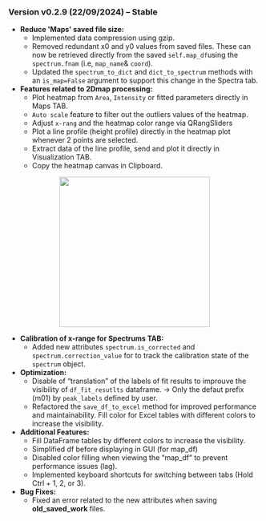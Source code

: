 ### **Version v0.2.9 (22/09/2024) – Stable**

- **Reduce 'Maps' saved file size:**
    - Implemented data compression using gzip.
    - Removed redundant x0 and y0 values from saved files. These can now be retrieved directly from the saved `self.map_df`using the `spectrum.fnam` (i.e, `map_name`& `coord`).
    - Updated the `spectrum_to_dict` and `dict_to_spectrum` methods with an `is_map=False` argument to support this change in the Spectra tab.
- **Features related to 2Dmap processing:**
    - Plot heatmap from `Area`, `Intensity` or fitted parameters directly in Maps TAB.
    - `Auto scale` feature to filter out the outliers values of the heatmap.
    - Adjust `x-rang` and the heatmap color range via QRangSliders
    - Plot a line profile (height profile) directly in the heatmap plot whenever 2 points are selected.
    - Extract data of the line profile, send and plot it directly in Visualization TAB.
    - Copy the heatmap canvas in Clipboard. 
<p align="center">
    <img width=300 src="https://raw.githubusercontent.com/CEA-MetroCarac/spectroview/main/app/doc\figures_release_notes\heatmap_widget.png">
</p>

- **Calibration of x-range for Spectrums TAB:**
    - Added new attributes `spectrum.is_corrected` and `spectrum.correction_value` for to track the calibration state of the `spectrum` object.
- **Optimization:**
    - Disable of “translation” of the labels of fit results to improuve the visibility of `df_fit_resutlts` dataframe. → Only the defaut prefix (m01) by `peak_labels` defined by user.
    - Refactored the `save_df_to_excel` method for improved performance and maintainability. Fill color for Excel tables with different colors to increase the visibility.
- **Additional Features:**
    - Fill DataFrame tables by different colors to increase the visibility.
    - Simplified df before displaying in GUI (for map_df)
    - Disabled color filling when viewing the “map_df” to prevent performance issues (lag).
    - Implemented  keyboard shortcuts for switching between tabs (Hold Ctrl + 1, 2, or 3).
- **Bug Fixes:**
    - Fixed an error related to the new attributes when saving **old_saved_work** files.